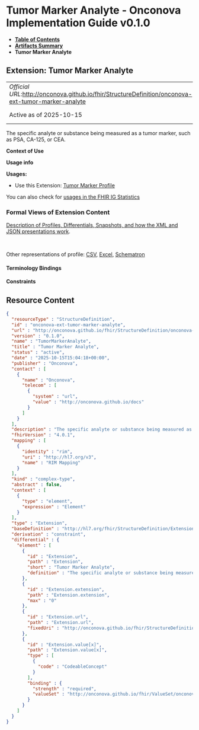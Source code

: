 # Tumor Marker Analyte - Onconova Implementation Guide v0.1.0

* [**Table of Contents**](toc.md)
* [**Artifacts Summary**](artifacts.md)
* **Tumor Marker Analyte**

## Extension: Tumor Marker Analyte 

| | |
| :--- | :--- |
| *Official URL*:http://onconova.github.io/fhir/StructureDefinition/onconova-ext-tumor-marker-analyte | *Version*:0.1.0 |
| Active as of 2025-10-15 | *Computable Name*:TumorMarkerAnalyte |

The specific analyte or substance being measured as a tumor marker, such as PSA, CA-125, or CEA.

**Context of Use**

**Usage info**

**Usages:**

* Use this Extension: [Tumor Marker Profile](StructureDefinition-onconova-tumor-marker.md)

You can also check for [usages in the FHIR IG Statistics](https://packages2.fhir.org/xig/onconova.fhir|current/StructureDefinition/onconova-ext-tumor-marker-analyte)

### Formal Views of Extension Content

 [Description of Profiles, Differentials, Snapshots, and how the XML and JSON presentations work](http://build.fhir.org/ig/FHIR/ig-guidance/readingIgs.html#structure-definitions). 

 

Other representations of profile: [CSV](StructureDefinition-onconova-ext-tumor-marker-analyte.csv), [Excel](StructureDefinition-onconova-ext-tumor-marker-analyte.xlsx), [Schematron](StructureDefinition-onconova-ext-tumor-marker-analyte.sch) 

#### Terminology Bindings

#### Constraints



## Resource Content

```json
{
  "resourceType" : "StructureDefinition",
  "id" : "onconova-ext-tumor-marker-analyte",
  "url" : "http://onconova.github.io/fhir/StructureDefinition/onconova-ext-tumor-marker-analyte",
  "version" : "0.1.0",
  "name" : "TumorMarkerAnalyte",
  "title" : "Tumor Marker Analyte",
  "status" : "active",
  "date" : "2025-10-15T15:04:18+00:00",
  "publisher" : "Onconova",
  "contact" : [
    {
      "name" : "Onconova",
      "telecom" : [
        {
          "system" : "url",
          "value" : "http://onconova.github.io/docs"
        }
      ]
    }
  ],
  "description" : "The specific analyte or substance being measured as a tumor marker, such as PSA, CA-125, or CEA.",
  "fhirVersion" : "4.0.1",
  "mapping" : [
    {
      "identity" : "rim",
      "uri" : "http://hl7.org/v3",
      "name" : "RIM Mapping"
    }
  ],
  "kind" : "complex-type",
  "abstract" : false,
  "context" : [
    {
      "type" : "element",
      "expression" : "Element"
    }
  ],
  "type" : "Extension",
  "baseDefinition" : "http://hl7.org/fhir/StructureDefinition/Extension|4.0.1",
  "derivation" : "constraint",
  "differential" : {
    "element" : [
      {
        "id" : "Extension",
        "path" : "Extension",
        "short" : "Tumor Marker Analyte",
        "definition" : "The specific analyte or substance being measured as a tumor marker, such as PSA, CA-125, or CEA."
      },
      {
        "id" : "Extension.extension",
        "path" : "Extension.extension",
        "max" : "0"
      },
      {
        "id" : "Extension.url",
        "path" : "Extension.url",
        "fixedUri" : "http://onconova.github.io/fhir/StructureDefinition/onconova-ext-tumor-marker-analyte"
      },
      {
        "id" : "Extension.value[x]",
        "path" : "Extension.value[x]",
        "type" : [
          {
            "code" : "CodeableConcept"
          }
        ],
        "binding" : {
          "strength" : "required",
          "valueSet" : "http://onconova.github.io/fhir/ValueSet/onconova-vs-tumor-marker-analytes|0.1.0"
        }
      }
    ]
  }
}

```
